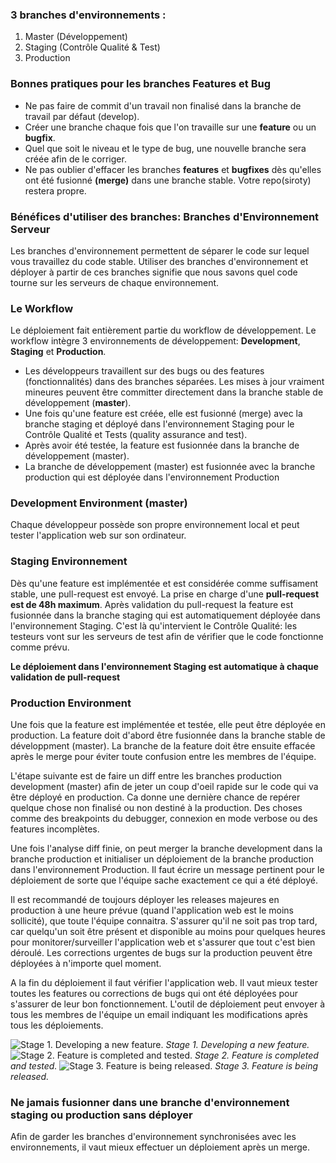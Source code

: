 ### 3 branches d'environnements :
1. Master (Développement)
2. Staging (Contrôle Qualité & Test)
3. Production

### Bonnes pratiques pour les branches Features et Bug
* Ne pas faire de commit d'un travail non finalisé dans la branche de travail par défaut (develop).
* Créer une branche chaque fois que l'on travaille sur une **feature** ou un **bugfix**.
* Quel que soit le niveau et le type de bug, une nouvelle branche sera créée afin de le corriger.
* Ne pas oublier d'effacer les branches **features** et **bugfixes** dès qu'elles ont été fusionné **(merge)** dans une branche stable. Votre repo(siroty) restera propre.

### Bénéfices d'utiliser des branches: Branches d'Environnement Serveur
Les branches d'environnement permettent de séparer le code sur lequel vous travaillez du code stable.
Utiliser des branches d'environnement et déployer à partir de ces branches signifie que nous savons quel code tourne sur les serveurs de chaque environnement.

### Le Workflow
Le déploiement fait entièrement partie du workflow de développement.
Le workflow intègre 3 environnements de développement: **Development**, **Staging** et **Production**.
* Les développeurs travaillent sur des bugs ou des features (fonctionnalités) dans des branches séparées. Les mises à jour vraiment mineures peuvent être committer directement dans la branche stable de développement (**master**).
* Une fois qu'une feature est créée, elle est fusionné (merge) avec la branche staging et déployé dans l'environnement Staging pour le Contrôle Qualité et Tests (quality assurance and test).
* Après avoir été testée, la feature est fusionnée dans la branche de développement (master).
* La branche de développement (master) est fusionnée avec la branche production qui est déployée dans l'environnement Production

### Development Environment (master)
Chaque développeur possède son propre environnement local et peut tester l'application web sur son ordinateur.

### Staging Environnement
Dès qu'une feature est implémentée et est considérée comme suffisament stable, une pull-request est envoyé. La prise en charge d'une **pull-request est de 48h maximum**. Après validation du pull-request la feature est fusionnée dans la branche staging qui est automatiquement déployée dans l'environnement Staging. C'est là qu'intervient le Contrôle Qualité: les testeurs vont sur les serveurs de test afin de vérifier que le code fonctionne comme prévu.

**Le déploiement dans l'environnement Staging est automatique à chaque validation de pull-request**

### Production Environment
Une fois que la feature est implémentée et testée, elle peut être déployée en production. La feature doit d'abord être fusionnée dans la branche stable de développment (master). La branche de la feature doit être ensuite effacée après le merge pour éviter toute confusion entre les membres de l'équipe.

L'étape suivante est de faire un diff entre les branches production development (master) afin de jeter un coup d'oeil rapide sur le code qui va être déployé en production. Ca donne une dernière chance de repérer quelque chose non finalisé ou non destiné à la production. Des choses comme des breakpoints du debugger, connexion en mode verbose ou des features incomplètes.

Une fois l'analyse diff finie, on peut merger la branche development dans la branche production et initialiser un déploiement de la branche production dans l'environnement Production. Il faut écrire un message pertinent pour le déploiement de sorte que l'équipe sache exactement ce qui a été déployé.

Il est recommandé de toujours déployer les releases majeures en production à une heure prévue (quand l'application web est le moins sollicité), que toute l'équipe connaitra. S'assurer qu'il ne soit pas trop tard, car quelqu'un soit être présent et disponible au moins pour quelques heures pour monitorer/surveiller l'application web et s'assurer que tout c'est bien déroulé. Les corrections urgentes de bugs sur la production peuvent être déployées à n'importe quel moment.

A la fin du déploiement il faut vérifier l'application web. Il vaut mieux tester toutes les features ou corrections de bugs qui ont été déployées pour s'assurer de leur bon fonctionnement. L'outil de déploiement peut envoyer à tous les membres de l'équipe un email indiquant les modifications après tous les déploiements.

![Stage 1. Developing a new feature.](http://guides.beanstalkapp.com/version-control/branching-best-practices/stage-1.png)
_Stage 1. Developing a new feature._
![Stage 2. Feature is completed and tested.](http://guides.beanstalkapp.com/version-control/branching-best-practices/stage-3.png)
_Stage 2. Feature is completed and tested._
![Stage 3. Feature is being released.](http://guides.beanstalkapp.com/version-control/branching-best-practices/stage-3.png)
_Stage 3. Feature is being released._

### Ne jamais fusionner dans une branche d'environnement staging ou production sans déployer
Afin de garder les branches d'environnement synchronisées avec les environnements, il vaut mieux effectuer un déploiement après un merge.